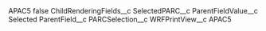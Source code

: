 <?xml version="1.0" encoding="UTF-8"?>
<CustomMetadata xmlns="http://soap.sforce.com/2006/04/metadata" xmlns:xsi="http://www.w3.org/2001/XMLSchema-instance" xmlns:xsd="http://www.w3.org/2001/XMLSchema">
    <label>APAC5</label>
    <protected>false</protected>
    <values>
        <field>ChildRenderingFields__c</field>
        <value xsi:type="xsd:string">SelectedPARC__c</value>
    </values>
    <values>
        <field>ParentFieldValue__c</field>
        <value xsi:type="xsd:string">Selected</value>
    </values>
    <values>
        <field>ParentField__c</field>
        <value xsi:type="xsd:string">PARCSelection__c</value>
    </values>
    <values>
        <field>WRFPrintView__c</field>
        <value xsi:type="xsd:string">APAC5</value>
    </values>
</CustomMetadata>
